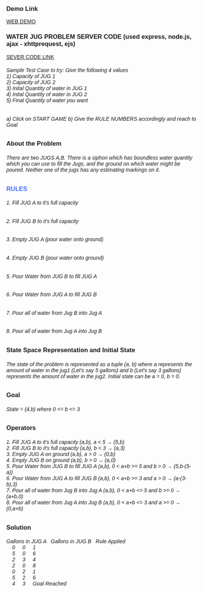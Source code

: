 <!DOCTYPE html>
<html>
    <body style="font-family: 'Lucida Sans', 'Lucida Sans Regular', 'Lucida Grande', 'Lucida Sans Unicode', Geneva, Verdana, sans-serif;">
        <h3 style="font-family: 'Lucida Sans', 'Lucida Sans Regular', 'Lucida Grande', 'Lucida Sans Unicode', Geneva, Verdana, sans-serif;">
            Demo Link
        </h3>
    <a href="https://cs17b01.github.io/water-jug-ai.github.io/">WEB DEMO</a>
       <h3 style="font-family: 'Lucida Sans', 'Lucida Sans Regular', 'Lucida Grande', 'Lucida Sans Unicode', Geneva, Verdana, sans-serif;">
            WATER JUG PROBLEM SERVER CODE
            (used express, node.js, ajax - xhttprequest, ejs)
        </h3>
    <a href="https://drive.google.com/file/d/1dqsOsPOBJInphEHflia2ZdFoevwB-ssD/view?usp=sharing">SEVER CODE LINK</a>   
        <h6>
            Sample Test Case to try:
            Give the following 4 values <br>
            1) Capacity of JUG 1 <br>
            2) Capacity of JUG 2 <br>
            3) Inital Quantity of water in JUG 1 <br>
            4) Inital Quantity of water in JUG 2 <br>
            5) Final Quantity of water you want <br>
        </h6>
        <h6>
            a) Click on START GAME 
            b) Give the RULE NUMBERS accordingly and reach to Goal
        </h6>
        <h3 style="font-family: 'Lucida Sans', 'Lucida Sans Regular', 'Lucida Grande', 'Lucida Sans Unicode', Geneva, Verdana, sans-serif;">
            About the Problem
        </h3>
        <h6>
            There are two JUGS A,B.
            There is a siphon which has boundless water quantity which you can use to fill the Jugs, 
            and the ground on which water might be poured.
            Neither one of the jugs has any estimating markings on it.  
        </h6>
        <h3 style="color: #456FFF;">RULES</h3>
        <h6>1. Fill JUG A to it's full capacity</h6>
        <h6>2. Fill JUG B to it's full capacity</h6>
        <h6>3. Empty JUG A (pour water onto ground)</h6>
        <h6>4. Empty JUG B (pour water onto ground)</h6>
        <h6>5. Pour Water from JUG B to fill JUG A</h6>
        <h6>6. Pour Water from JUG A to fill JUG B</h6>
        <h6>7. Pour all of water from Jug B into Jug A</h6>
        <h6>8. Pour all of water from Jug A into Jug B</h6>
        <h3 style="font-family: 'Lucida Sans', 'Lucida Sans Regular', 'Lucida Grande', 'Lucida Sans Unicode', Geneva, Verdana, sans-serif;">
            State Space Representation and Initial State
        </h3>
        <h6>
            The state of the problem is represented as a
            tuple (a, b) where a represents the amount of water in the jug1 (Let's say 5 gallons) and b (Let's say 3 gallons)
            represents the amount of water in the jug2. 
            Initial state can be a = 0, b = 0.  
        </h6>
        <h3 style="font-family: 'Lucida Sans', 'Lucida Sans Regular', 'Lucida Grande', 'Lucida Sans Unicode', Geneva, Verdana, sans-serif;">
            Goal
        </h3>
        <h6>
            State  = (4,b) where 0 &lt;= b &lt;= 3
        </h6>
        <h3 style="font-family: 'Lucida Sans', 'Lucida Sans Regular', 'Lucida Grande', 'Lucida Sans Unicode', Geneva, Verdana, sans-serif;">
            Operators
        </h3>
        <h6>
1. Fill JUG A to it's full capacity (a,b), a &lt; 5 &#8594; (5,b)<br>
2. Fill JUG B to it's full capacity (a,b), b &lt; 3 &#8594; (a,3)<br>
3. Empty JUG A on ground (a,b), a &gt; 0 &#8594; (0,b)<br>
4. Empty JUG B on ground (a,b), b &gt; 0 &#8594; (a,0)<br>
5. Pour Water from JUG B to fill JUG A (a,b), 0 &lt; a+b &gt;= 5 and b &gt; 0 &#8594; (5,b-(5-a))<br> 
6. Pour Water from JUG A to fill JUG B (a,b), 0 &lt; a+b &gt;= 3 and a &gt; 0 &#8594; (a-(3-b),3)<br>
7. Pour all of water from Jug B into Jug A (a,b), 0 &lt; a+b &lt;= 5 and b &gt;= 0    &#8594; (a+b,0)<br>
8. Pour all of water from Jug A into Jug B (a,b), 0 &lt; a+b &lt;= 3 and a &gt;= 0    &#8594; (0,a+b)<br>
        </h6>
        <h3 style="font-family: 'Lucida Sans', 'Lucida Sans Regular', 'Lucida Grande', 'Lucida Sans Unicode', Geneva, Verdana, sans-serif;">
            Solution
        </h3>
        <h6>
Gallons in JUG A &nbsp; Gallons in JUG B &nbsp; Rule Applied<br>
&nbsp;&nbsp;&nbsp; 0 &nbsp;&nbsp;&nbsp; 0 &nbsp;&nbsp;&nbsp; 1<br>
&nbsp;&nbsp;&nbsp; 5 &nbsp;&nbsp;&nbsp; 0 &nbsp;&nbsp;&nbsp; 6<br>
&nbsp;&nbsp;&nbsp; 2 &nbsp;&nbsp;&nbsp; 3 &nbsp;&nbsp;&nbsp; 4<br>
&nbsp;&nbsp;&nbsp; 2 &nbsp;&nbsp;&nbsp; 0 &nbsp;&nbsp;&nbsp; 8<br>
&nbsp;&nbsp;&nbsp; 0 &nbsp;&nbsp;&nbsp; 2 &nbsp;&nbsp;&nbsp; 1<br>
&nbsp;&nbsp;&nbsp; 5 &nbsp;&nbsp;&nbsp; 2 &nbsp;&nbsp;&nbsp; 6<br>
&nbsp;&nbsp;&nbsp; 4 &nbsp;&nbsp;&nbsp; 3 &nbsp;&nbsp;&nbsp; Goal Reached<br>
        </h6>
    </body>
</html>
